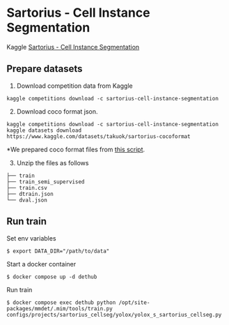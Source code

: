 # Sartorius - Cell Instance Segmentation

Kaggle [Sartorius - Cell Instance Segmentation](https://www.kaggle.com/c/sartorius-cell-instance-segmentation)

## Prepare datasets

1. Download competition data from Kaggle

```
kaggle competitions download -c sartorius-cell-instance-segmentation
```

2. Download coco format json.

```
kaggle competitions download -c sartorius-cell-instance-segmentation
kaggle datasets download https://www.kaggle.com/datasets/takuok/sartorius-cocoformat
```

\*We prepared coco format files from [this script](../../../tools/dataset_converters/prepare_sartorius_cellseg.py).

3. Unzip the files as follows

```
├── train
├── train_semi_supervised
├── train.csv
├── dtrain.json
└── dval.json
```

## Run train

Set env variables

```
$ export DATA_DIR="/path/to/data"
```

Start a docker container

```
$ docker compose up -d dethub
```

Run train

```
$ docker compose exec dethub python /opt/site-packages/mmdet/.mim/tools/train.py configs/projects/sartorius_cellseg/yolox/yolox_s_sartorius_cellseg.py
```
